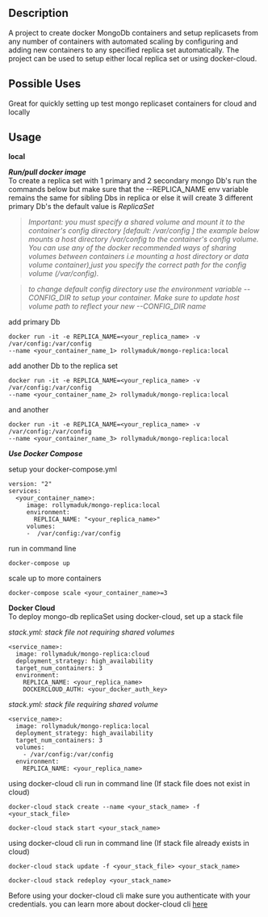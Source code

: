 Description
------------
A  project to create docker MongoDb containers and setup replicasets from any number of
containers with automated scaling by configuring and adding new containers
to any specified replica set automatically. The project can be used to setup
either local replica set or using docker-cloud.

Possible Uses
---------------
Great for quickly setting up test mongo replicaset containers for cloud and locally

Usage
-----
**local**  

**_Run/pull docker image_**<br>
To create a replica set with 1 primary and 2 secondary mongo Db's 
run the commands below but make sure that the --REPLICA_NAME
env variable remains the same for sibling Dbs in replica or else it will create 3 different 
primary Db's the default value is _ReplicaSet_<p>

> _Important: you must specify a shared volume and mount it to the container's
config directory [default: /var/config ] the example below mounts a host
directory /var/config to the container's config volume.  
You can use any of the docker recommended ways of sharing volumes between
containers i.e mounting a host directory or data volume container),just
you specify the correct path for the config volume (/var/config)._
 
>  _to change default config directory use the environment variable 
--CONFIG_DIR to setup your container. Make sure to update host volume
path to reflect your new --CONFIG_DIR name_

add primary Db

    docker run -it -e REPLICA_NAME=<your_replica_name> -v /var/config:/var/config 
    --name <your_container_name_1> rollymaduk/mongo-replica:local


add another Db to the replica set<p>

    docker run -it -e REPLICA_NAME=<your_replica_name> -v /var/config:/var/config 
    --name <your_container_name_2> rollymaduk/mongo-replica:local

and another

    docker run -it -e REPLICA_NAME=<your_replica_name> -v /var/config:/var/config 
    --name <your_container_name_3> rollymaduk/mongo-replica:local
<p>

**_Use Docker Compose_**  

 setup your docker-compose.yml 
 
    version: "2"
    services:
      <your_container_name>:
         image: rollymaduk/mongo-replica:local
         environment:
           REPLICA_NAME: "<your_replica_name>"
         volumes:
         -  /var/config:/var/config
                
 
 run in command line  
 
    docker-compose up
    
 scale up to more containers
 
    docker-compose scale <your_container_name>=3
    
  
 
**Docker Cloud**  
To deploy mongo-db replicaSet using docker-cloud, set up a stack
file

_stack.yml: stack file not requiring shared volumes_

    <service_name>:
      image: rollymaduk/mongo-replica:cloud
      deployment_strategy: high_availability
      target_num_containers: 3
      environment:
        REPLICA_NAME: <your_replica_name>
        DOCKERCLOUD_AUTH: <your_docker_auth_key>
      
_stack.yml: stack file requiring shared volume_

    <service_name>:
      image: rollymaduk/mongo-replica:local
      deployment_strategy: high_availability
      target_num_containers: 3
      volumes:
        - /var/config:/var/config
      environment:
        REPLICA_NAME: <your_replica_name>
        
using docker-cloud cli run in command line (If stack file does not exist in cloud)

    docker-cloud stack create --name <your_stack_name> -f <your_stack_file>
    
    docker-cloud stack start <your_stack_name>
        

using docker-cloud cli run in command line (If stack file already exists in cloud)

    docker-cloud stack update -f <your_stack_file> <your_stack_name>
    
    docker-cloud stack redeploy <your_stack_name>

Before using your docker-cloud cli make sure you authenticate with your credentials.
you can learn more about docker-cloud cli [here](https://github.com/docker/dockercloud-cli) 